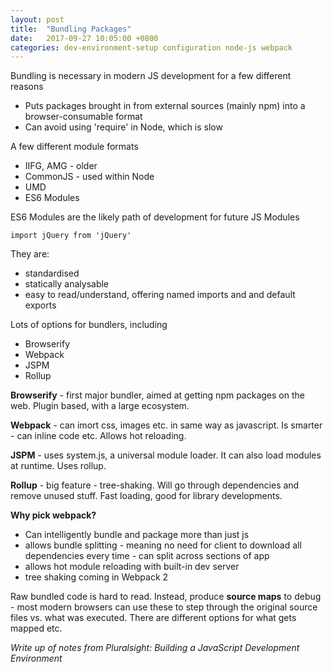 ```yaml
---
layout: post
title:  "Bundling Packages"
date:   2017-09-27 10:05:00 +0800
categories: dev-environment-setup configuration node-js webpack
---
```


Bundling is necessary in modern JS development for a few different reasons
- Puts packages brought in from external sources (mainly npm) into a browser-consumable format
- Can avoid using 'require' in Node, which is slow

A few different module formats
- IIFG, AMG - older
- CommonJS - used within Node
- UMD
- ES6 Modules

ES6 Modules are the likely path of development for future JS Modules

`import jQuery from 'jQuery'`

They are:
- standardised
- statically analysable
- easy to read/understand, offering named imports and and default exports

Lots of options for bundlers, including
- Browserify
- Webpack
- JSPM
- Rollup

**Browserify** - first major bundler, aimed at getting npm packages on the web. Plugin based, with a large ecosystem.

**Webpack** - can imort css, images etc. in same way as javascript. Is smarter - can inline code etc. Allows hot reloading.

**JSPM** - uses system.js, a universal module loader. It can also load modules at runtime. Uses rollup.

**Rollup** - big feature - tree-shaking. Will go through dependencies and remove unused stuff. Fast loading, good for library developments.

**Why pick webpack?**

- Can intelligently bundle and package more than just js
- allows bundle splitting - meaning no need for client to download all dependencies every time - can split across sections of app
- allows hot module reloading with built-in dev server
- tree shaking coming in Webpack 2

Raw bundled code is hard to read. Instead, produce **source maps** to debug - most modern browsers can use these to step through the original source files vs. what was executed. There are different options for what gets mapped etc.


*Write up of notes from Pluralsight: Building a JavaScript Development Environment*